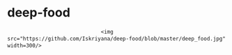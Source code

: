 # deep-food

                                  <img src="https://github.com/Iskriyana/deep-food/blob/master/deep_food.jpg" width=300/>
